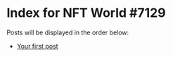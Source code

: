 # Index for NFT World #7129
Posts will be displayed in the order below:

- [Your first post](./001-first.md)

